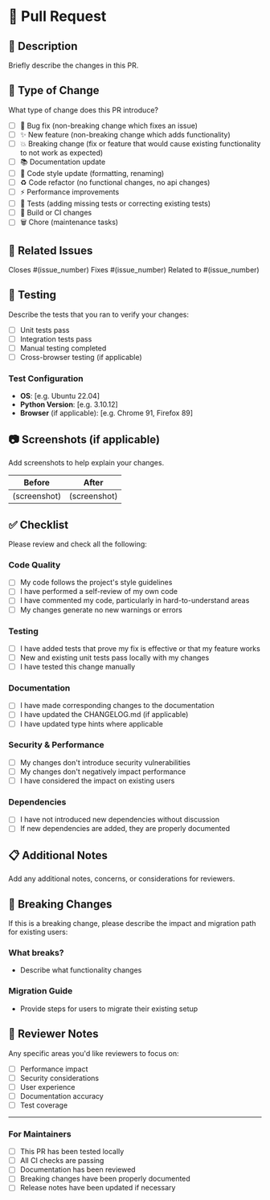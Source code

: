 # 🚀 Pull Request

## 📝 Description
Briefly describe the changes in this PR.

## 🎯 Type of Change
What type of change does this PR introduce?

- [ ] 🐛 Bug fix (non-breaking change which fixes an issue)
- [ ] ✨ New feature (non-breaking change which adds functionality)
- [ ] 💥 Breaking change (fix or feature that would cause existing functionality to not work as expected)
- [ ] 📚 Documentation update
- [ ] 🎨 Code style update (formatting, renaming)
- [ ] ♻️ Code refactor (no functional changes, no api changes)
- [ ] ⚡ Performance improvements
- [ ] 🧪 Tests (adding missing tests or correcting existing tests)
- [ ] 🔧 Build or CI changes
- [ ] 🗑️ Chore (maintenance tasks)

## 🔗 Related Issues
Closes #(issue_number)
Fixes #(issue_number)
Related to #(issue_number)

## 🧪 Testing
Describe the tests that you ran to verify your changes:

- [ ] Unit tests pass
- [ ] Integration tests pass
- [ ] Manual testing completed
- [ ] Cross-browser testing (if applicable)

### Test Configuration
- **OS**: [e.g. Ubuntu 22.04]
- **Python Version**: [e.g. 3.10.12]
- **Browser** (if applicable): [e.g. Chrome 91, Firefox 89]

## 📷 Screenshots (if applicable)
Add screenshots to help explain your changes.

| Before | After |
|--------|-------|
| (screenshot) | (screenshot) |

## ✅ Checklist
Please review and check all the following:

### Code Quality
- [ ] My code follows the project's style guidelines
- [ ] I have performed a self-review of my own code
- [ ] I have commented my code, particularly in hard-to-understand areas
- [ ] My changes generate no new warnings or errors

### Testing
- [ ] I have added tests that prove my fix is effective or that my feature works
- [ ] New and existing unit tests pass locally with my changes
- [ ] I have tested this change manually

### Documentation
- [ ] I have made corresponding changes to the documentation
- [ ] I have updated the CHANGELOG.md (if applicable)
- [ ] I have updated type hints where applicable

### Security & Performance
- [ ] My changes don't introduce security vulnerabilities
- [ ] My changes don't negatively impact performance
- [ ] I have considered the impact on existing users

### Dependencies
- [ ] I have not introduced new dependencies without discussion
- [ ] If new dependencies are added, they are properly documented

## 📋 Additional Notes
Add any additional notes, concerns, or considerations for reviewers.

## 🔄 Breaking Changes
If this is a breaking change, please describe the impact and migration path for existing users:

### What breaks?
- Describe what functionality changes

### Migration Guide
- Provide steps for users to migrate their existing setup

## 🤝 Reviewer Notes
Any specific areas you'd like reviewers to focus on:

- [ ] Performance impact
- [ ] Security considerations
- [ ] User experience
- [ ] Documentation accuracy
- [ ] Test coverage

---

### For Maintainers
- [ ] This PR has been tested locally
- [ ] All CI checks are passing
- [ ] Documentation has been reviewed
- [ ] Breaking changes have been properly documented
- [ ] Release notes have been updated if necessary